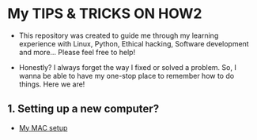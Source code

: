 # My TIPS & TRICKS ON HOW2  

* This repository was created to guide me through my learning experience with Linux, Python, Ethical hacking, Software development and more... Please feel free to help!

* Honestly? I always forget the way I fixed or solved a problem. So, I wanna be able to have my one-stop place to remember how to do things. Here we are!


## 1. Setting up a new computer?
   
   * [My MAC setup](https://github.com/fcarvalhopacheco/learning/blob/master/myOSsetup.md)
